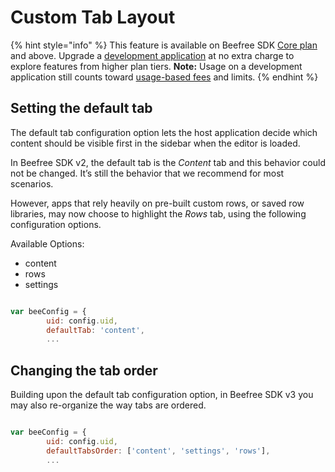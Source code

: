 # Custom Tab Layout

{% hint style="info" %}
This feature is available on Beefree SDK [Core plan](https://dam.beefree.io/pluginpricing) and above. Upgrade a [development application](../../getting-started/readme/development-applications.md) at no extra charge to explore features from higher plan tiers. **Note:** Usage on a development application still counts toward [usage-based fees](https://devportal.beefree.io/hc/en-us/articles/4403095825042-Usage-based-fees) and limits.
{% endhint %}

## Setting the default tab <a href="#setting-the-default-tab" id="setting-the-default-tab"></a>

The default tab configuration option lets the host application decide which content should be visible first in the sidebar when the editor is loaded.

In Beefree SDK v2, the default tab is the _Content_ tab and this behavior could not be changed. It’s still the behavior that we recommend for most scenarios.

However, apps that rely heavily on pre-built custom rows, or saved row libraries, may now choose to highlight the _Rows_ tab, using the following configuration options.

Available Options:

* content
* rows
* settings

```javascript

var beeConfig = {
        uid: config.uid,
        defaultTab: 'content',
        ...  

```

## Changing the tab order <a href="#changing-the-tab-order" id="changing-the-tab-order"></a>

Building upon the default tab configuration option, in Beefree SDK v3 you may also re-organize the way tabs are ordered.

```javascript

var beeConfig = {
        uid: config.uid,
        defaultTabsOrder: ['content', 'settings', 'rows'],
        ...  

```
